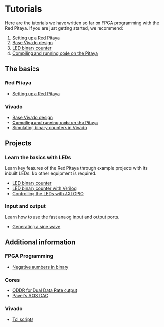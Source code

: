 # Tutorials

Here are the tutorials we have written so far on FPGA programming with the Red Pitaya. If you are just getting started, we recommend:

1. [Setting up a Red Pitaya](/Tutorials/SETUP_Connecting)
2. [Base Vivado design](/Tutorials/SETUP_BaseCode)
3. [LED binary counter](/Tutorials/PROJ_LEDCounter)
4. [Compiling and running code on the Pitaya](/Tutorials/SETUP_Compiling)

## The basics

### Red Pitaya

* [Setting up a Red Pitaya](/Tutorials/SETUP_Connecting)

### Vivado

- [Base Vivado design](/Tutorials/SETUP_BaseCode)
- [Compiling and running code on the Pitaya](/Tutorials/SETUP_Compiling)
- [Simulating binary counters in Vivado](/Tutorials/PROJ_LEDSimulating)

## Projects

### Learn the basics with LEDs

Learn key features of the Red Pitaya through example projects with its inbuilt LEDs. No other equipment is required.

* [LED binary counter](/Tutorials/PROJ_LEDCounter)
* [LED binary counter with Verilog](/Tutorials/PROJ_LEDCounterVerilog)
* [Controlling the LEDs with AXI GPIO](/Tutorials/PROJ_LEDAXI)

### Input and output

Learn how to use the fast analog input and output ports.

* [Generating a sine wave](/Tutorials/PROJ_IOSignalGeneration)

## Additional information

### FPGA Programming

* [Negative numbers in binary](/Tutorials/FPGA_NegativeBinary)

### Cores

* [ODDR for Dual Data Rate output](/Tutorials/CORE_ODDR)
* [Pavel's AXIS DAC](/Tutorials/CORE_DAC_AXIS)

### Vivado

- [Tcl scripts](/Tutorials/TCL_RunningTCL)

